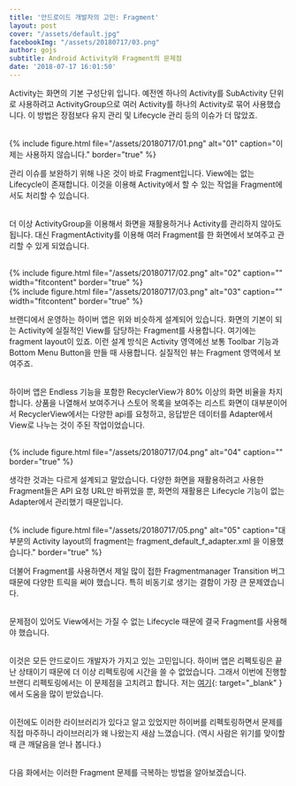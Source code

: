 ```yaml
---
title: '안드로이드 개발자의 고민: Fragment'
layout: post
cover: "/assets/default.jpg"
facebookImg: "/assets/20180717/03.png"
author: gojs
subtitle: Android Activity와 Fragment의 문제점
date: '2018-07-17 16:01:50'
---
```


Activity는 화면의 기본 구성단위 입니다. 예전엔 하나의 Activity를 SubActivity 단위로 사용하려고 ActivityGroup으로 여러 Activity를 하나의 Activity로 묶어 사용했습니다. 이 방법은 장점보다 유지 관리 및 Lifecycle 관리 등의 이슈가 더 많았죠. <br><br>  

{% include figure.html file="/assets/20180717/01.png" alt="01" caption="이제는 사용하지 않습니다." border="true" %}<br>
 
관리 이슈를 보완하기 위해 나온 것이 바로 Fragment입니다. View에는 없는 Lifecycle이 존재합니다. 이것을 이용해 Activity에서 할 수 있는 작업을 Fragment에서도 처리할 수 있습니다.<br><br>
 
더 이상 ActivityGroup을 이용해서 화면을 재활용하거나 Activity를 관리하지 않아도 됩니다. 대신 FragmentActivity를 이용해 여러 Fragment를 한 화면에서 보여주고 관리할 수 있게 되었습니다.<br><br>

{% include figure.html file="/assets/20180717/02.png" alt="02" caption="" width="fitcontent" border="true" %}<br>
{% include figure.html file="/assets/20180717/03.png" alt="03" caption="" width="fitcontent" border="true" %}<br>

브랜디에서 운영하는 하이버 앱은 위와 비슷하게 설계되어 있습니다. 화면의 기본이 되는 Activity에 실질적인 View를 담당하는 Fragment를 사용합니다. 여기에는 fragment layout이 있죠. 이런 설계 방식은 Activity 영역에선 보통 Toolbar 기능과 Bottom Menu Button을 만들 때 사용합니다. 실질적인 뷰는 Fragment 영역에서 보여주죠.<br><br>

하이버 앱은 Endless 기능을 포함한 RecyclerView가 80% 이상의 화면 비율을 차지합니다. 상품을 나열해서 보여주거나 스토어 목록을 보여주는 리스트 화면이 대부분이어서 RecyclerView에서는 다양한 api를 요청하고, 응답받은 데이터를 Adapter에서 View로 나누는 것이 주된 작업이었습니다.<br><br>

{% include figure.html file="/assets/20180717/04.png" alt="04" caption="" border="true" %}<br>

생각한 것과는 다르게 설계되고 말았습니다. 다양한 화면을 재활용하려고 사용한 Fragment들은 API 요청 URL만 바뀌었을 뿐, 화면의 재활용은 Lifecycle 기능이 없는 Adapter에서 관리했기 때문입니다.<br><br>

{% include figure.html file="/assets/20180717/05.png" alt="05" caption="대부분의 Activity layout의 fragment는 fragment_default_f_adapter.xml 을 이용했습니다." border="true" %}<br>

더불어 Fragment를 사용하면서 제일 많이 접한 Fragmentmanager Transition 버그 때문에 다양한 트릭을 써야 했습니다. 특히 비동기로 생기는 결함이 가장 큰 문제였습니다.<br><br>

문제점이 있어도 View에서는 가질 수 없는 Lifecycle 때문에 결국 Fragment를 사용해야 했습니다.<br><br>

이것은 모든 안드로이드 개발자가 가지고 있는 고민입니다. 하이버 앱은 리펙토링은 끝난 상태이기 때문에 더 이상 리펙토링에 시간을 쓸 수 없었습니다. 그래서 이번에 진행할 브랜디 리펙토링에서는 이 문제점을 고치려고 합니다. 저는 [여기](https://academy.realm.io/kr/posts/michael-yotive-state-of-fragments-2017/){: target="_blank" }에서 도움을 많이 받았습니다.<br><br>

이전에도 이러한 라이브러리가 있다고 알고 있었지만 하이버를 리펙토링하면서 문제를  직접 마주하니 라이브러리가 왜 나왔는지 새삼 느꼈습니다. (역시 사람은 위기를 맞이할 때 큰 깨달음을 얻나 봅니다.)<br><br>

다음 화에서는 이러한 Fragment 문제를 극복하는 방법을 알아보겠습니다.<br><br>